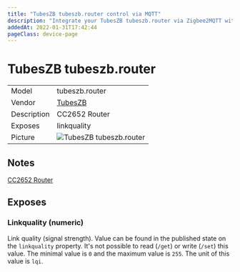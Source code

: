 ```yaml
---
title: "TubesZB tubeszb.router control via MQTT"
description: "Integrate your TubesZB tubeszb.router via Zigbee2MQTT with whatever smart home infrastructure you are using without the vendor's bridge or gateway."
addedAt: 2022-01-31T17:42:44
pageClass: device-page
---
```


<!-- !!!! -->
<!-- ATTENTION: This file is auto-generated through docgen! -->
<!-- You can only edit the "Notes"-Section between the two comment lines "Notes BEGIN" and "Notes END". -->
<!-- Do not use h1 or h2 heading within "## Notes"-Section. -->
<!-- !!!! -->

# TubesZB tubeszb.router

|     |     |
|-----|-----|
| Model | tubeszb.router  |
| Vendor  | [TubesZB](/supported-devices/#v=TubesZB)  |
| Description | CC2652 Router |
| Exposes | linkquality |
| Picture | ![TubesZB tubeszb.router](https://www.zigbee2mqtt.io/images/devices/tubeszb.router.png) |


<!-- Notes BEGIN: You can edit here. Add "## Notes" headline if not already present. -->
## Notes
[CC2652 Router](https://github.com/tube0013/tube_gateways/tree/main/tube_cc_router)
<!-- Notes END: Do not edit below this line -->




## Exposes

### Linkquality (numeric)
Link quality (signal strength).
Value can be found in the published state on the `linkquality` property.
It's not possible to read (`/get`) or write (`/set`) this value.
The minimal value is `0` and the maximum value is `255`.
The unit of this value is `lqi`.

